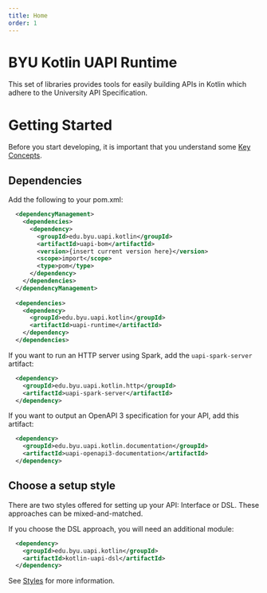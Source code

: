 ```yaml
---
title: Home
order: 1
---
```


# BYU Kotlin UAPI Runtime

This set of libraries provides tools for easily building APIs in Kotlin which adhere to the University API Specification.

# Getting Started

Before you start developing, it is important that you understand some [Key Concepts](./key-concepts.md).

## Dependencies

Add the following to your pom.xml:

```xml
  <dependencyManagement>
    <dependencies>
      <dependency>
        <groupId>edu.byu.uapi.kotlin</groupId>
        <artifactId>uapi-bom</artifactId>
        <version>{insert current version here}</version>
        <scope>import</scope>
        <type>pom</type>
      </dependency>
    </dependencies>
  </dependencyManagement>
  
  <dependencies>
    <dependency>
      <groupId>edu.byu.uapi.kotlin</groupId>
      <artifactId>uapi-runtime</artifactId>
    </dependency>
  </dependencies>
```

If you want to run an HTTP server using Spark, add the `uapi-spark-server` artifact:

```xml
  <dependency>
    <groupId>edu.byu.uapi.kotlin.http</groupId>
    <artifactId>uapi-spark-server</artifactId>
  </dependency>
```

If you want to output an OpenAPI 3 specification for your API, add this artifact:

```xml
  <dependency>
    <groupId>edu.byu.uapi.kotlin.documentation</groupId>
    <artifactId>uapi-openapi3-documentation</artifactId>
  </dependency>
```

## Choose a setup style

There are two styles offered for setting up your API: Interface or DSL. These approaches can be mixed-and-matched.

If you choose the DSL approach, you will need an additional module:

```xml
  <dependency>
    <groupId>edu.byu.uapi.kotlin</groupId>
    <artifactId>kotlin-uapi-dsl</artifactId>
  </dependency>
```

See [Styles](styles.md) for more information.

